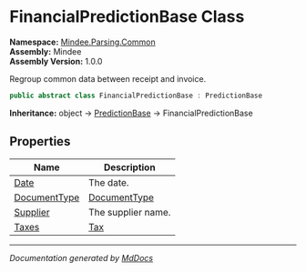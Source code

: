 ﻿<!--  
  <auto-generated>   
    The contents of this file were generated by a tool.  
    Changes to this file may be list if the file is regenerated  
  </auto-generated>   
-->

# FinancialPredictionBase Class

**Namespace:** [Mindee.Parsing.Common](../index.md)  
**Assembly:** Mindee  
**Assembly Version:** 1.0.0

Regroup common data between receipt and invoice.

```csharp
public abstract class FinancialPredictionBase : PredictionBase
```

**Inheritance:** object → [PredictionBase](../PredictionBase/index.md) → FinancialPredictionBase

## Properties

| Name                                       | Description                              |
| ------------------------------------------ | ---------------------------------------- |
| [Date](properties/Date.md)                 | The date.                                |
| [DocumentType](properties/DocumentType.md) | [DocumentType](../DocumentType/index.md) |
| [Supplier](properties/Supplier.md)         | The supplier name.                       |
| [Taxes](properties/Taxes.md)               | [Tax](../Tax/index.md)                   |

___

*Documentation generated by [MdDocs](https://github.com/ap0llo/mddocs)*

